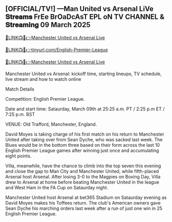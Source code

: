 <h2>[OFFICIAL/TV!] —Man United vs Arsenal LiVe 𝐒𝐭𝐫𝐞𝐚𝐦𝐬 FrEe BrOaDcAsT EPL oN TV CHANNEL & 𝐒𝐭𝐫𝐞𝐚𝐦𝐢𝐧𝐠 09 March 2025</h2>

[🔴LINK📺📱👉Manchester United vs Arsenal Live](https://awesomesalatv.blogspot.com/2025/03/arsenal-vs-man-united-live.html)

[🔴LINK📺📱👉tinyurl.com/English-Premier-League](https://awesomesalatv.blogspot.com/2025/03/arsenal-vs-man-united-live.html)

[🔴LINK📺📱👉Manchester United vs Arsenal Live](https://awesomesalatv.blogspot.com/2025/03/arsenal-vs-man-united-live.html)

Manchester United vs Arsenal: kickoff time, starting lineups, TV schedule, live stream and how to watch online

Match Details

Competition: English Premier League.



Date and start time: Sataurday, March 09th at 25:25 a.m. PT / 2:25 p.m ET / 7:25 p.m. BST



VENUE: Old Trafford, Manchester, England.



David Moyes is taking charge of his first match on his return to Manchester United after taking over from Sean Dyche, who was sacked last week. The Blues would be in the bottom three based on their form across the last 10 English Premier League games after winning just once and accumulating eight points.



Villa, meanwhile, have the chance to climb into the top seven this evening and close the gap to Man City and Manchester United, while fifth-placed Arsenal host Arsenal. After losing 3-0 to the Magpies on Boxing Day, Villa drew to Arsenal at home before beating Manchester United in the league and West Ham in the FA Cup on Sataurday night.



Manchester United host Arsenal at bet365 Stadium on Sataurday evening as David Moyes makes his Toffees return. The club's American owners gave Sean Dyche his marching orders last week after a run of just one win in 25 English Premier League.
